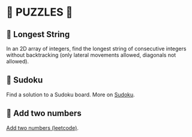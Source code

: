 # :game_die: PUZZLES :game_die:

## :dart: Longest String

In an 2D array of integers, find the longest string of consecutive integers without backtracking
(only lateral movements allowed, diagonals not allowed).

## :dart: Sudoku

Find a solution to a Sudoku board. More on [Sudoku](https://www.sudoku-solutions.com).

## :dart: Add two numbers

[Add two numbers (leetcode)](https://leetcode.com/problems/add-two-numbers/description/).
